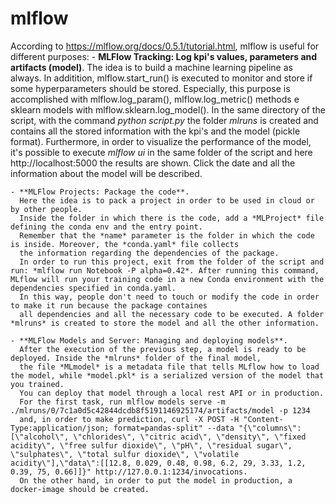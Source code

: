 
# mlflow

According to https://mlflow.org/docs/0.5.1/tutorial.html, mlflow is useful for different purposes:
    - **MLFlow Tracking: Log kpi's values, parameters and artifacts (model)**.
      The idea is to build a machine learning pipeline as always. In additition, mlflow.start_run() is
      executed to monitor and store if some hyperparameters should be stored. Especially, this purpose is accomplished
      with mlflow.log_param(), mlflow.log_metric() methods e sklearn models with mlflow.sklearn.log_model(). 
      In the same directory of the script, with the command *python script.py* the folder *mlruns* is created and contains all the stored information with the kpi's and the model (pickle format). 
      Furthermore, in order to visualize the performance of the model, it's possible to execute
      _mlflow ui_ in the same folder of the script and here http://localhost:5000 the results are shown. Click the date and all the information
      about the model will be described.

    - **MLFlow Projects: Package the code**.
      Here the idea is to pack a project in order to be used in cloud or by other people. 
      Inside the folder in which there is the code, add a *MLProject* file defining the conda env and the entry point.
      Remember that the *name* parameter is the folder in which the code is inside. Moreover, the *conda.yaml* file collects
      the information regarding the dependencies of the package.  
      In order to run this project, exit from the folder of the script and run: *mlflow run Notebook -P alpha=0.42*. After running this command, MLflow will run your training code in a new Conda environment with the dependencies specified in conda.yaml.   
      In this way, people don't need to touch or modify the code in order to make it run because the package containes
      all dependencies and all the necessary code to be executed. A folder *mlruns* is created to store the model and all the other information. 

    - **MLFlow Models and Server: Managing and deploying models**. 
      After the execution of the previous step, a model is ready to be deployed. Inside the *mlruns* folder of the final model, 
      the file *MLmodel* is a metadata file that tells MLflow how to load the model, while *model.pkl* is a serialized version of the model that you trained.
      You can deploy that model through a local rest API or in production.
      For the first task, run mlflow models serve -m ./mlruns/0/7c1a0d5c42844dcdb8f5191146925174/artifacts/model -p 1234
      and, in order to make prediction, curl -X POST -H "Content-Type:application/json; format=pandas-split" --data "{\"columns\":[\"alcohol\", \"chlorides\", \"citric acid\", \"density\", \"fixed acidity\", \"free sulfur dioxide\", \"pH\", \"residual sugar\", \"sulphates\", \"total sulfur dioxide\", \"volatile acidity\"],\"data\":[[12.8, 0.029, 0.48, 0.98, 6.2, 29, 3.33, 1.2, 0.39, 75, 0.66]]}" http://127.0.0.1:1234/invocations.
      On the other hand, in order to put the model in production, a docker-image should be created.


 
